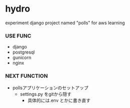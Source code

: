 # hydro
experiment django project named "polls" for aws learning

### USE FUNC
- django
- postgresql
- gunicorn
- nginx

### NEXT FUNCTION
- pollsアプリケーションのセットアップ
    - settings.py をgitから隠す
        - 具体的には.env とかに書き直す
